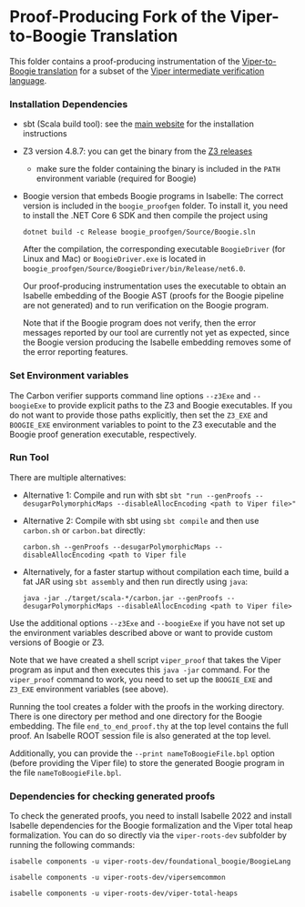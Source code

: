 # Proof-Producing Fork of the Viper-to-Boogie Translation
This folder contains a proof-producing instrumentation of the 
[Viper-to-Boogie translation](https://github.com/viperproject/carbon) for a subset of the 
[Viper intermediate verification language](http://www.pm.inf.ethz.ch/research/viper.html).

### Installation Dependencies
* sbt (Scala build tool): see the [main website](https://www.scala-sbt.org/) for the installation instructions
* Z3 version 4.8.7: you can get the binary from the [Z3 releases](https://github.com/Z3Prover/z3/releases/tag/z3-4.8.7)
  * make sure the folder containing the binary is included in the `PATH` environment variable (required for Boogie)
* Boogie version that embeds Boogie programs in Isabelle:
  The correct version is included in the `boogie_proofgen` folder.
  To install it, you need to install the .NET Core 6 SDK and then compile the project using

  ```dotnet build -c Release boogie_proofgen/Source/Boogie.sln```

  After the compilation, the corresponding executable `BoogieDriver` (for Linux and Mac) or 
  `BoogieDriver.exe` is located in `boogie_proofgen/Source/BoogieDriver/bin/Release/net6.0`.

  Our proof-producing instrumentation uses the executable to obtain an Isabelle 
  embedding of the Boogie AST (proofs for the Boogie pipeline are not generated) 
  and to run verification on the Boogie program.

  Note that if the Boogie program does not verify, then the error messages reported by 
  our tool are currently not yet as expected, since the Boogie version producing the Isabelle
  embedding removes some of the error reporting features. 

### Set Environment variables
The Carbon verifier supports command line options `--z3Exe` and `--boogieExe` to provide
explicit paths to the Z3 and Boogie executables.
If you do not want to provide those paths explicitly, then set the `Z3_EXE` and 
`BOOGIE_EXE` environment variables to point to the Z3 executable and the Boogie proof generation executable, respectively. 

### Run Tool

There are multiple alternatives:
* Alternative 1: Compile and run with sbt
  `sbt "run --genProofs --desugarPolymorphicMaps --disableAllocEncoding <path to Viper file>"`
*  Alternative 2: Compile with sbt using `sbt compile` and then use `carbon.sh` or 
   `carbon.bat` directly:

   `carbon.sh --genProofs --desugarPolymorphicMaps --disableAllocEncoding <path to Viper file`
* Alternatively, for a faster startup without compilation each time, build a fat JAR 
using `sbt assembly` and then run directly using `java`:  

  `java -jar ./target/scala-*/carbon.jar --genProofs --desugarPolymorphicMaps --disableAllocEncoding <path to Viper file>`

Use the additional options `--z3Exe` and `--boogieExe` if you have not set up
the environment variables described above or want to provide custom versions of
Boogie or Z3.

Note that we have created a shell script `viper_proof` that takes the Viper program as input
and then executes this `java -jar` command. For the `viper_proof` command to work, you need 
to set up the `BOOGIE_EXE` and `Z3_EXE` environment variables (see above).

Running the tool creates a folder with the proofs in the working directory.
There is one directory per method and one directory for the Boogie embedding.
The file `end_to_end_proof.thy` at the top level contains the full proof. An 
Isabelle ROOT session file is also generated at the top level.

Additionally, you can provide the `--print nameToBoogieFile.bpl` option (before providing
the Viper file) to store the generated Boogie program in the file `nameToBoogieFile.bpl`.

### Dependencies for checking generated proofs

To check the generated proofs, you need to install Isabelle 2022 and install 
Isabelle dependencies for the Boogie formalization and the Viper total heap 
formalization. You can do so directly via the `viper-roots-dev` subfolder 
by running the following commands:

`isabelle components -u viper-roots-dev/foundational_boogie/BoogieLang`

`isabelle components -u viper-roots-dev/vipersemcommon`

`isabelle components -u viper-roots-dev/viper-total-heaps`
